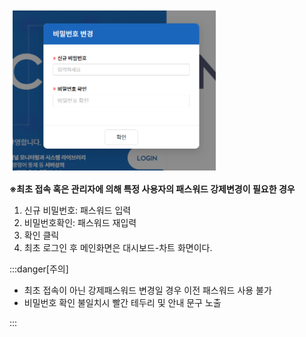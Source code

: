 ![강제 패스워드 변경](image-6.png)

**※최초 접속 혹은 관리자에 의해 특정 사용자의 패스워드 강제변경이 필요한 경우**
1. 신규 비밀번호: 패스워드 입력
2. 비밀번호확인: 패스워드 재입력
3. 확인 클릭
4. 최초 로그인 후 메인화면은 대시보드-차트 화면이다.

:::danger[주의]

- 최초 접속이 아닌 강제패스워드 변경일 경우 이전 패스워드 사용 불가
- 비밀번호 확인 불일치시 빨간 테두리 및 안내 문구 노출

:::


